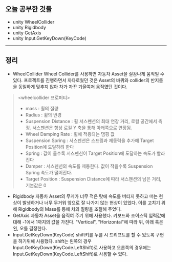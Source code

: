 ## 오늘 공부한 것들 ##
* unity WheelCollider
* unity Rigidbody
* unity GetAxis
* unity Input.GetKeyDown(KeyCode)
-------------------------
## 정리 ##

* WheelCollider
Wheel Collider를 사용하면 자동차 Asset을 실감나게 움직일 수 있다. 프로젝트를 진행하면서 까다로웠던 것은 Asset의 바퀴와 collider의 반지름을 동일하게 맞추지 않아 차가 자꾸 기울여저 움직였던 것이다.
><wheelcollider 프로퍼티>
> * mass : 휠의 질량
> * Radius : 휠의 반경
> * Suspension Distance : 휠 서스펜션의 최대 연장 거리, 로컬 공간에서 측정. 서스펜션은 항상 로컬 Y 축을 통해 아래쪽으로 연장됨. 
> * Wheel Damping Rate : 휠에 적용되는 댐핑 값
> * Suspension Spring : 서스펜션은 스프링과 제동력을 추가해 Target Position에 도달하려 한다
> * Spring : 값이 클수록 서스펜션이 Target Position에 도달하는 속도가 빨라진다
> * Damper : 서스펜션의 속도를 제동한다. 값이 작을수록 Suspension Spring 속도가 떨어진다.
> * Target Position : Suspension Distance에 따라 서스펜션의 남은 거리, 기본값은 0

* Rigidbody
자동차 Asset의 무게가 너무 적은 탓에 속도를 버티지 못하고 떠는 현상이 발생하거나 너무 무거워 앞으로 잘 나가지 않는 현상이 있었다. 이를 고치기 위해 Rigidbody의 Mass를 통해 차의 질량을 조절해 주었다.   
* GetAxis
자동차 Asset을 움직여 주기 위해 사용했다. 키보드와 조이스틱 입력값에 대해 -1에서 1까지의 값을 가진다. "Vertical", "Horizontal"에 따라 위, 아래 혹은 왼, 오를 결정한다.
* Input.GetKeyDown(KeyCode)
shift키를 누를 시 드리프트를 할 수 있도록 구현을 하기위해 사용했다. shift는 왼쪽의 경우 Input.GetKeyDown(KeyCode.LeftShift)로 사용하고 오른쪽의 경우에는 Input.GetKeyDown(KeyCode.LeftShift)로 사용할 수 있다.
